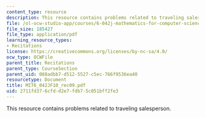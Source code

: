 ```yaml
---
content_type: resource
description: This resource contains problems related to traveling salesperson.
file: /ol-ocw-studio-app/courses/6-042j-mathematics-for-computer-science-fall-2010/2711fd376cfdd2e7fdb75c051bff2fe3_MIT6_042JF10_rec09.pdf
file_size: 185427
file_type: application/pdf
learning_resource_types:
- Recitations
license: https://creativecommons.org/licenses/by-nc-sa/4.0/
ocw_type: OCWFile
parent_title: Recitations
parent_type: CourseSection
parent_uid: 088adbb7-d512-5527-c5ec-766f9536ea40
resourcetype: Document
title: MIT6_042JF10_rec09.pdf
uid: 2711fd37-6cfd-d2e7-fdb7-5c051bff2fe3
---
```

This resource contains problems related to traveling salesperson.